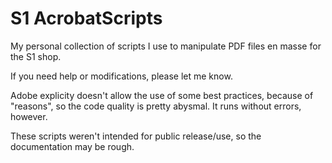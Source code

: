 # S1 AcrobatScripts

My personal collection of scripts I use to manipulate PDF files en masse for the S1 shop.

If you need help or modifications, please let me know.

Adobe explicity doesn't allow the use of some best practices, because of "reasons", so the code quality is pretty abysmal. It runs without errors, however.

These scripts weren't intended for public release/use, so the documentation may be rough.
